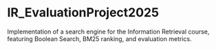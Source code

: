 # IR_EvaluationProject2025
Implementation of a search engine for the Information Retrieval course, featuring Boolean Search, BM25 ranking, and evaluation metrics.
